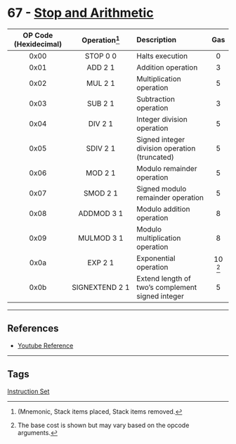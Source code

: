 # 67 - [Stop and Arithmetic](Stop%20and%20Arithmetic.md)


| OP Code (Hexidecimal) | Operation[^1]   | Description                                      | Gas     |
|:---------------------:|:--------------:|:------------------------------------------------ |:-------:|
|         0x00          |    STOP 0 0    | Halts execution                                  | 0       |
|         0x01          |    ADD 2 1     | Addition operation                               | 3       |
|         0x02          |    MUL 2 1     | Multiplication operation                         | 5       |
|         0x03          |    SUB 2 1     | Subtraction operation                            | 3       |
|         0x04          |    DIV 2 1     | Integer division operation                       | 5       |
|         0x05          |    SDIV 2 1    | Signed integer division operation (truncated)    | 5       |
|         0x06          |    MOD 2 1     | Modulo remainder operation                       | 5       |
|         0x07          |    SMOD 2 1    | Signed modulo remainder operation                | 5       |
|         0x08          |   ADDMOD 3 1   | Modulo addition operation                        | 8       |
|         0x09          |   MULMOD 3 1   | Modulo multiplication operation                  | 8       |
|         0x0a         |    EXP 2 1     | Exponential operation                            | 10 [^2] |
|         0x0b         | <nobr>SIGNEXTEND 2 1</nobr> | Extend length of two’s complement signed integer | 5       |

___
## References
- [Youtube Reference](https://youtu.be/MFoxW07ICKs?t=287)
___
## Tags
[Instruction Set](Instruction%20Set.md)

[^1]: (Mnemonic, Stack items placed, Stack items removed.
[^2]: The base cost is shown but may vary based on the opcode arguments.

